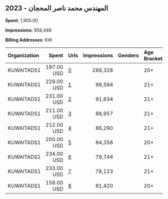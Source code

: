 ## 2023 - المهندس محمد ناصر المحجان 
**Spent**: 1,905.00

**Impressions**: 958,448

**Billing Addresses**: KW

|Organization|Spent|Urls|Impressions|Genders|Age Brackets|Country Codes|
|:---|---:|:---|---:|:---|:---|:---|
|KUWAITADS1|197.00 USD|[0](https://www.snap.com/political-ads/asset/d1a8f53fa523cd7910f2fba9c933915a345e4e6d95e46004e4f5c2d6a1d4fdf3?mediaType=mp4)|289,328||20+|kuwait|
|KUWAITADS1|229.00 USD|[1](https://www.snap.com/political-ads/asset/3b80eac28720deb8140f7f72cc81d464b93d682b406dcb42342668a276708cbe?mediaType=mp4)|98,594||21+|kuwait|
|KUWAITADS1|231.00 USD|[2](https://www.snap.com/political-ads/asset/0a3b3913475541af85ab23b01d49034c580ccf0e13e3ff88999beb5364ea760a?mediaType=mp4)|91,634||21+|kuwait|
|KUWAITADS1|211.00 USD|[3](https://www.snap.com/political-ads/asset/d4fc407510cfb83f191aa3b3dd659825822f435a110aabea727aefacc4f4be83?mediaType=mp4)|88,957||21+|kuwait|
|KUWAITADS1|212.00 USD|[4](https://www.snap.com/political-ads/asset/d4fc407510cfb83f191aa3b3dd659825822f435a110aabea727aefacc4f4be83?mediaType=mp4)|86,290||21+|kuwait|
|KUWAITADS1|200.00 USD|[5](https://www.snap.com/political-ads/asset/864ccd3356df469e5edff8b0b9dab139914f035f5ecde064093300a1599a4c95?mediaType=mp4)|84,358||20+|kuwait|
|KUWAITADS1|234.00 USD|[6](https://www.snap.com/political-ads/asset/0a3b3913475541af85ab23b01d49034c580ccf0e13e3ff88999beb5364ea760a?mediaType=mp4)|79,744||21+|kuwait|
|KUWAITADS1|233.00 USD|[7](https://www.snap.com/political-ads/asset/3b80eac28720deb8140f7f72cc81d464b93d682b406dcb42342668a276708cbe?mediaType=mp4)|78,123||21+|kuwait|
|KUWAITADS1|158.00 USD|[8](https://www.snap.com/political-ads/asset/357f377720f89a896420e826f4751c6cc9fc694d167feaa47e28ca9d82022453?mediaType=mp4)|61,420||20+|kuwait|

